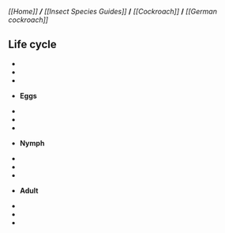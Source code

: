 _[[Home]] **/** [[Insect Species Guides]]_ **/** _[[Cockroach]]_ **/** _[[German cockroach]]_


## **Life cycle**

-
-
-
* **Eggs**

-
-
-

* **Nymph**

-
-
-

* **Adult**

-
-
-

